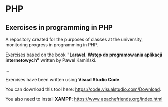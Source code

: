 # PHP
## Exercises in programming in PHP

A repository created for the purposes of classes at the university, monitoring progress in programming in PHP.

Exercises based on the book **"Laravel. Wstęp do programowania aplikacji internetowych"** written by Paweł Kamiński.

...

Exercises have been written using **Visual Studio Code**.

You can download this tool here: https://code.visualstudio.com/Download.

You also need to install **XAMPP**: https://www.apachefriends.org/index.html
